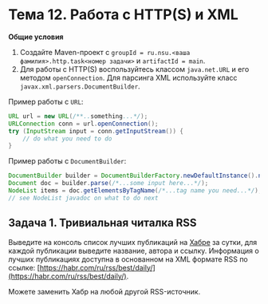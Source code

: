 
# Тема 12. Работа с HTTP(S) и XML

**Общие условия**

1. Создайте Maven-проект с `groupId = ru.nsu.<ваша фамилия>.http.task<номер задачи>` и `artifactId = main`.
2. Для работы с HTTP(S) воспользуйтесь классом `java.net.URL` и его методом `openConnection`. Для парсинга XML используйте класс `javax.xml.parsers.DocumentBuilder`.

Пример работы с `URL`:
```java
URL url = new URL(/**..something...*/);
URLConnection conn = url.openConnection();
try (InputStream input = conn.getInputStream()) {
    // do what you need to do
}
```

Пример работы с `DocumentBuilder`:
```java
DocumentBuilder builder = DocumentBuilderFactory.newDefaultInstance().newDocumentBuilder();
Document doc = builder.parse(/*...some input here...*/);
NodeList items = doc.getElementsByTagName(/*...tag name you need...*/);
// see NodeList javadoc on what to do next
```

## Задача 1. Тривиальная читалка RSS

Выведите на консоль список лучших публикаций на [Хабре](https://habr.com/ru/feed/) за сутки, для каждой публикации выведите название, автора и ссылку. Информация о лучших публикациях доступна в основанном на XML формате RSS по ссылке: [https://habr.com/ru/rss/best/daily/](https://habr.com/ru/rss/best/daily/).

Можете заменить Хабр на любой другой RSS-источник.
